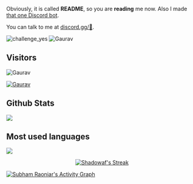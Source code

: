 Obviously, it is called **README**, so you are **reading** me now. Also I made [that one Discord bot](https://discord.com/oauth2/authorize?client_id=825617171589759006&permissions=2113268958&redirect_uri=https://discord.gg/2JrxEPtszD&response_type=code&scope=bot).

You can talk to me at [discord.gg/:eyes:](https://discord.gg/2JrxEPtszD).

![challenge_yes](https://i.alexflipnote.dev/4h93guy.png)
![Gaurav](https://github.com/Shadowaf/Shadowaf/blob/main/dance.gif)

## Visitors
![Gaurav](https://profile-counter.glitch.me/Shadowaf/count.svg)

[![Gaurav](https://discord.c99.nl/widget/theme-3/536043344569303041.png)](https://discord.c99.nl/widget/theme-3/536043344569303041.png)

</span>

<span float="center" height=200>
  <h2>Github Stats</h2>
<img src="https://github-readme-stats.vercel.app/api?username=Shadowaf&show_icons=true&count_private=true&title_color=d1eaff&text_color=f2f9ff&icon_color=a3b9cc&bg_color=6e7e91" float="left" />
  <h2>Most used languages</h2>
<img src="https://github-readme-stats.vercel.app/api/top-langs?username=Shadowaf&show_icons=true&title_color=d1eaff&text_color=f2f9ff&icon_color=a3b9cc&bg_color=475159" float="right" />
</span>

<p align="center">
    <a href="https://github.com/SubhamRaoniar28/github-readme-streak-stats">
        <img title="🔥 Get streak stats for your profile at git.io/streak-stats" alt="Shadowaf's Streak" src="https://github-readme-streak-stats.herokuapp.com/?user=Shadowaf&theme=black-ice&hide_border=true&stroke=0000&background=060A0CD0"/>
    </a>
</p>
<a href="https://github.com/Shadowaf/github-readme-activity-graph"><img alt="Subham Raoniar's Activity Graph" src="https://activity-graph.herokuapp.com/graph?username=Shadowaf&bg_color=0D1117&color=5BCDEC&line=5BCDEC&point=FFFFFF&hide_border=true" /></a>
